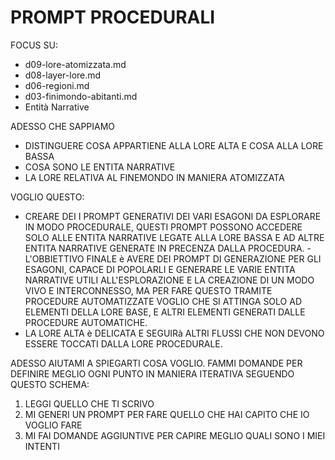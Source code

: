 # PROMPT PROCEDURALI
FOCUS SU:
- d09-lore-atomizzata.md
- d08-layer-lore.md
- d06-regioni.md
- d03-finimondo-abitanti.md
- Entità Narrative

ADESSO CHE SAPPIAMO
- DISTINGUERE COSA APPARTIENE ALLA LORE ALTA E COSA ALLA LORE BASSA
- COSA SONO LE ENTITA NARRATIVE
- LA LORE RELATIVA AL FINEMONDO IN MANIERA ATOMIZZATA

VOGLIO QUESTO:

- CREARE DEI I PROMPT GENERATIVI DEI VARI ESAGONI DA ESPLORARE IN MODO PROCEDURALE, QUESTI PROMPT POSSONO ACCEDERE SOLO ALLE ENTITA NARRATIVE LEGATE ALLA LORE BASSA E AD ALTRE ENTITA NARRATIVE GENERATE IN PRECENZA DALLA PROCEDURA.
-L'OBBIETTIVO FINALE è AVERE DEI PROMPT DI GENERAZIONE PER GLI ESAGONI, CAPACE DI POPOLARLI E GENERARE LE VARIE ENTITA NARRATIVE UTILI ALL'ESPLORAZIONE E LA CREAZIONE DI UN MODO VIVO E INTERCONNESSO, MA PER FARE QUESTO TRAMITE PROCEDURE AUTOMATIZZATE VOGLIO CHE SI ATTINGA SOLO AD ELEMENTI DELLA LORE BASE, E ALTRI ELEMENTI GENERATI DALLE PROCEDURE AUTOMATICHE.
- LA LORE ALTA è DELICATA E SEGUIRà ALTRI FLUSSI CHE NON DEVONO ESSERE TOCCATI DALLA LORE PROCEDURALE.

ADESSO AIUTAMI A SPIEGARTI COSA VOGLIO. FAMMI DOMANDE PER DEFINIRE MEGLIO OGNI PUNTO IN MANIERA ITERATIVA SEGUENDO QUESTO SCHEMA:

1. LEGGI QUELLO CHE TI SCRIVO
2. MI GENERI UN PROMPT PER FARE QUELLO CHE HAI CAPITO CHE IO VOGLIO FARE
3. MI FAI DOMANDE AGGIUNTIVE PER CAPIRE MEGLIO QUALI SONO I MIEI INTENTI
